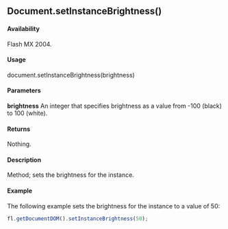 ## Document.setInstanceBrightness()

#### Availability

Flash MX 2004.

#### Usage

document.setInstanceBrightness(brightness)

#### Parameters

**brightness** An integer that specifies brightness as a value from -100 (black) to 100 (white).

#### Returns

Nothing.

#### Description

Method; sets the brightness for the instance.

#### Example

The following example sets the brightness for the instance to a value of 50:

```javascript
fl.getDocumentDOM().setInstanceBrightness(50);
```
